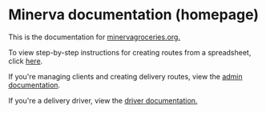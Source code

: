 # Minerva documentation (homepage)

This is the documentation for [minervagroceries.org.](https://minervagroceries.org)

To view step-by-step instructions for creating routes from a spreadsheet, click [here](/Minerva-docs/route-instructions.).

If you're managing clients and creating delivery routes, view the [admin documentation](/Minerva-docs/admin-instructions). 

If you're a delivery driver, view the [driver documentation.](/Minerva-docs/volunteer-instructions)
